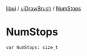 [libui](../README.md) / [uiDrawBrush](README.md) / [NumStops](-num-stops.md)

# NumStops

`var NumStops: size_t`
